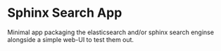 # Sphinx Search App
Minimal app packaging the elasticsearch and/or sphinx search enginse alongside a simple web-UI to test them out.
